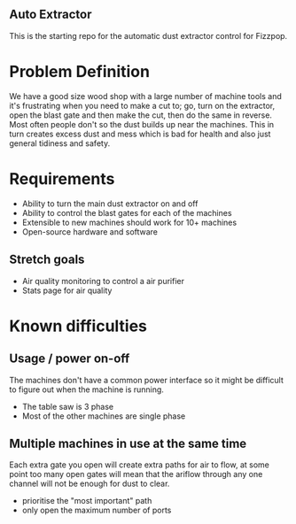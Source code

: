 Auto Extractor
--------------

This is the starting repo for the automatic dust extractor control for Fizzpop.

# Problem Definition

We have a good size wood shop with a large number of machine tools and it's frustrating when you need to make a cut to; go, turn on the extractor, open the blast gate and then make the cut, then do the same in reverse. Most often people don't so the dust builds up near the machines. This in turn creates excess dust and mess which is bad for health and also just general tidiness and safety.

# Requirements

* Ability to turn the main dust extractor on and off
* Ability to control the blast gates for each of the machines
* Extensible to new machines should work for 10+ machines
* Open-source hardware and software

## Stretch goals

* Air quality monitoring to control a air purifier
* Stats page for air quality

# Known difficulties

## Usage / power on-off 

The machines don't have a common power interface so it might be difficult to figure out when the machine is running.
* The table saw is 3 phase
* Most of the other machines are single phase

## Multiple machines in use at the same time

Each extra gate you open will create extra paths for air to flow, at some point too many open gates will mean that the ariflow through any one channel will not be enough for dust to clear.
* prioritise the "most important" path
* only open the maximum number of ports

